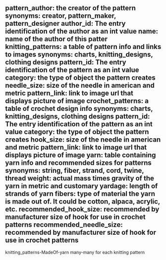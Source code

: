 pattern_author: the creator of the pattern 
  synonyms: creator, pattern_maker, pattern_designer
    author_id: The entry identification of the author as an int value
    name: name of the author of this patter
knitting_patterns: a table of pattern info and links to images
  synonyms: charts, knitting_designs, clothing designs
    pattern_id: The entry identification of the pattern as an int value
    category: the type of object the pattern creates
    needle_size: size of the needle in american and metric
    pattern_link: link to image url that displays picture of image
crochet_patterns: a table of crochet design info
  synonyms: charts, knitting_designs, clothing designs
    pattern_id: The entry identification of the pattern as an int value
    category: the type of object the pattern creates
    hook_size: size of the needle in american and metric
    pattern_link: link to image url that displays picture of image
yarn: table containing yarn info and recommended sizes for patterns
  synonyms: string, fiber, strand, cord, twine, thread
    weight: actual mass times gravity of the yarn in metric and customary
    yardage: length of strands of yarn
    fibers: type of material the yarn is made out of. It could be cotton, alpaca, acrylic, etc.
    recommended_hook_size: recommended by manufacturer size of hook for use in crochet patterns
    recommended_needle_size: recommended by manufacturer size of hook for use in crochet patterns 
----------
knitting_patterns-MadeOf-yarn
  many-many
    for each knitting pattern 
